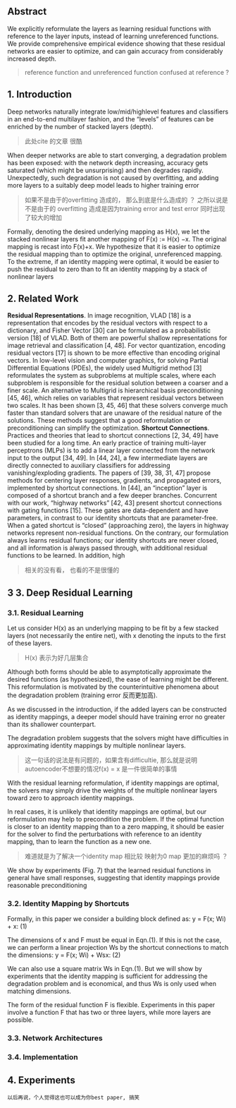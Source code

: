 ## Abstract
We explicitly reformulate the layers as learning residual functions with reference to the layer inputs, instead of learning unreferenced functions. We provide comprehensive empirical evidence showing that these residual
networks are easier to optimize, and can gain accuracy from
considerably increased depth.
> reference function and unreferenced function confused at reference ?



## 1. Introduction
Deep networks naturally integrate low/mid/highlevel features  and classifiers in an end-to-end multilayer fashion, and the “levels” of features can be enriched by the number of stacked layers (depth).
> 此处cite 的文章 很酷


When deeper networks are able to start converging, a
degradation problem has been exposed: with the network
depth increasing, accuracy gets saturated (which might be
unsurprising) and then degrades rapidly. Unexpectedly,
such degradation is not caused by overfitting, and adding
more layers to a suitably deep model leads to higher training error
> 如果不是由于的overfitting 造成的， 那么到底是什么造成的 ？
> 之所以说是不是由于的 overfitting 造成是因为training error and test error 同时出现了较大的增加

Formally, denoting the desired
underlying mapping as H(x), we let the stacked nonlinear
layers fit another mapping of F(x) := H(x) −x. The original mapping is recast into F(x)+x. We hypothesize that it
is easier to optimize the residual mapping than to optimize
the original, unreferenced mapping. To the extreme, if an
identity mapping were optimal, it would be easier to push
the residual to zero than to fit an identity mapping by a stack
of nonlinear layers

## 2. Related Work
__Residual Representations__. In image recognition, VLAD
[18] is a representation that encodes by the residual vectors
with respect to a dictionary, and Fisher Vector [30] can be
formulated as a probabilistic version [18] of VLAD. Both
of them are powerful shallow representations for image retrieval and classification [4, 48]. For vector quantization,
encoding residual vectors [17] is shown to be more effective than encoding original vectors.
In low-level vision and computer graphics, for solving Partial Differential Equations (PDEs), the widely used
Multigrid method [3] reformulates the system as subproblems at multiple scales, where each subproblem is responsible for the residual solution between a coarser and a finer
scale. An alternative to Multigrid is hierarchical basis preconditioning [45, 46], which relies on variables that represent residual vectors between two scales. It has been shown
[3, 45, 46] that these solvers converge much faster than standard solvers that are unaware of the residual nature of the
solutions. These methods suggest that a good reformulation
or preconditioning can simplify the optimization.
__Shortcut Connections__. Practices and theories that lead to
shortcut connections [2, 34, 49] have been studied for a long
time. An early practice of training multi-layer perceptrons
(MLPs) is to add a linear layer connected from the network
input to the output [34, 49]. In [44, 24], a few intermediate layers are directly connected to auxiliary classifiers
for addressing vanishing/exploding gradients. The papers
of [39, 38, 31, 47] propose methods for centering layer responses, gradients, and propagated errors, implemented by
shortcut connections. In [44], an “inception” layer is composed of a shortcut branch and a few deeper branches.
Concurrent with our work, “highway networks” [42, 43]
present shortcut connections with gating functions [15].
These gates are data-dependent and have parameters, in
contrast to our identity shortcuts that are parameter-free.
When a gated shortcut is “closed” (approaching zero), the
layers in highway networks represent non-residual functions. On the contrary, our formulation always learns
residual functions; our identity shortcuts are never closed,
and all information is always passed through, with additional residual functions to be learned. In addition, high
> 相关的没有看， 也看的不是很懂的

## 3 3. Deep Residual Learning

### 3.1. Residual Learning
Let us consider H(x) as an underlying mapping to be
fit by a few stacked layers (not necessarily the entire net),
with x denoting the inputs to the first of these layers.
> H(x) 表示为好几层集合







Although both forms should be able to asymptotically approximate the desired functions (as hypothesized),
the ease of learning might be different.
This reformulation is motivated by the counterintuitive
phenomena about the degradation problem (training error 反而更加高).


As we discussed in the introduction, if the added layers can
be constructed as identity mappings, a deeper model should
have training error no greater than its shallower counterpart.

The degradation problem suggests that the solvers
might have difficulties in approximating identity mappings
by multiple nonlinear layers.
> 这一句话的说法是有问题的，如果含有difficultie, 那么就是说明autoencoder不想要的情况f(x) = x 是一件很简单的事情


 With the residual learning reformulation, if identity mappings are optimal, the solvers
may simply drive the weights of the multiple nonlinear layers toward zero to approach identity mappings.

In real cases, it is unlikely that identity mappings are optimal, but our reformulation may help to precondition the
problem.
 If the optimal function is closer to an identity
mapping than to a zero mapping, it should be easier for the
solver to find the perturbations with reference to an identity
mapping, than to learn the function as a new one.
> 难道就是为了解决一个identity map 相比较 映射为0 map 更加的麻烦吗 ？

We show by experiments (Fig. 7) that the learned residual functions in
general have small responses, suggesting that identity mappings provide reasonable preconditioning
### 3.2. Identity Mapping by Shortcuts
 Formally, in this paper
we consider a building block defined as:
y = F(x; Wi) + x: (1)

The dimensions of x and F must be equal in Eqn.(1).
If this is not the case, we can perform a linear projection Ws by the
shortcut connections to match the dimensions:
y = F(x; Wi) + Wsx: (2)


We can also use a square matrix Ws in Eqn.(1). But we will
show by experiments that the identity mapping is sufficient
for addressing the degradation problem and is economical,
and thus Ws is only used when matching dimensions.

The form of the residual function F is flexible. Experiments in this paper involve a function F that has two or
three layers, while more layers are possible.



### 3.3. Network Architectures



### 3.4. Implementation



## 4. Experiments
```
以后再说，个人觉得这也可以成为你best paper, 搞笑
```
